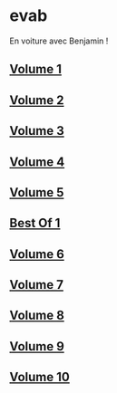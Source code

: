 # evab
En voiture avec Benjamin !

## [Volume 1](evab_vol-1.md)

## [Volume 2](evab_vol-2.md)

## [Volume 3](evab_vol-3.md)

## [Volume 4](evab_vol-4.md)

## [Volume 5](evab_vol-5.md)

## [Best Of 1](evab_bo-1.md)

## [Volume 6](evab_vol-6.md)

## [Volume 7](evab_vol-7.md)

## [Volume 8](evab_vol-8.md)

## [Volume 9](evab_vol-9.md)

## [Volume 10](evab_vol-10.md)
